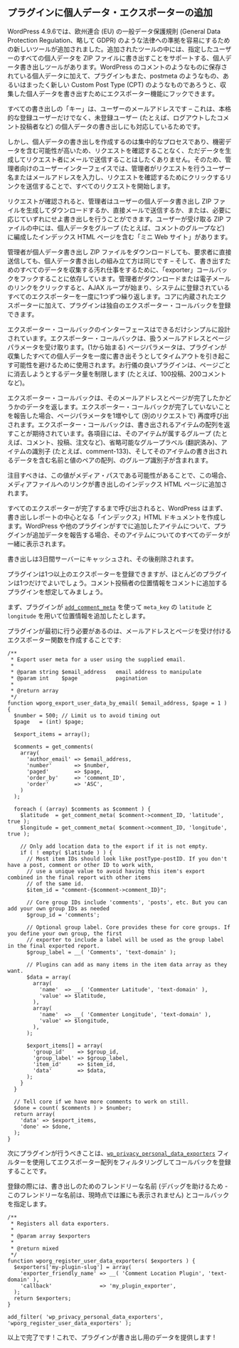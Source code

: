 <!-- 
## Adding the Personal Data Exporter to Your Plugin
 -->
## プラグインに個人データ・エクスポーターの追加

<!-- 
In WordPress 4.9.6, new tools were added to make compliance easier with laws like the European Union's General Data Protection Regulation, or GDPR for short. Among the tools added is a Personal Data Export tool which supports exporting all the personal data for a given user in a ZIP file. In addition to the personal data stored in things like WordPress comments, plugins can also hook into the exporter feature to export the personal data they collect, whether it be in something like postmeta or even an entirely new Custom Post Type (CPT).
 -->
WordPress 4.9.6では、欧州連合 (EU) の一般データ保護規則 (General Data Protection Regulation、略して GDPR) のような法律への準拠を容易にするための新しいツールが追加されました。追加されたツールの中には、指定したユーザーのすべての個人データを ZIP ファイルに書き出すことをサポートする、個人データ書き出しツールがあります。WordPress のコメントのようなものに保存されている個人データに加えて、プラグインもまた、postmeta のようなもの、あるいはまったく新しい Custom Post Type (CPT) のようなものであろうと、収集した個人データを書き出すためにエクスポーター機能にフックできます。

<!-- 
The "key" for all the exports is the user's email address – this was chosen because it supports exporting personal data for both full-fledged registered users and also unregistered users (e.g. like a logged out commenter).
 -->
すべての書き出しの「キー」は、ユーザーのメールアドレスです – これは、本格的な登録ユーザーだけでなく、未登録ユーザー (たとえば、ログアウトしたコメント投稿者など) の個人データの書き出しにも対応しているためです。

<!-- 
However, since assembling a personal data export could be an intensive process and will likely contain sensitive data, we don't want to just generate it and email it to the requestor without confirming the request, so the admin-facing user interface starts all requests by having the admin enter the username or email address making the request and then sends then a link to click to confirm their request.
 -->
しかし、個人データの書き出しを作成するのは集中的なプロセスであり、機密データを含む可能性が高いため、リクエストを確認することなく、ただデータを生成してリクエスト者にメールで送信することはしたくありません。そのため、管理者向けのユーザーインターフェイスでは、管理者がリクエストを行うユーザー名またはメールアドレスを入力し、リクエストを確認するためにクリックするリンクを送信することで、すべてのリクエストを開始します。

<!-- 
Once a request has been confirmed, the admin can generate and download or directly email the personal data export ZIP file for the user, or do the export anyways if the need arises. Inside the ZIP file the user receives, they will find a "mini website" with an index HTML page containing their personal data organized in groups (e.g. a group for comments, etc. )
 -->
リクエストが確認されると、管理者はユーザーの個人データ書き出し ZIP ファイルを生成してダウンロードするか、直接メールで送信するか、または、必要に応じていずれにせよ書き出しを行うことができます。ユーザーが受け取る ZIP ファイルの中には、個人データをグループ (たとえば、コメントのグループなど) に編成したインデックス HTML ページを含む「ミニ Web サイト」があります。

<!-- 
Whether the admin downloads the personal data export ZIP file or sends it directly to the requestor, the way the personal data export is assembled is identical – and relies on hooking "exporter" callbacks to do the dirty work of collecting all the data for the export. When the admin clicks on the download or email link, an AJAX loop begins that iterates over all the exporters registered in the system, one at a time. In addition to exporters built into core, plugins can register their own exporter callbacks.
 -->
管理者が個人データ書き出し ZIP ファイルをダウンロードしても、要求者に直接送信しても、個人データ書き出しの組み立て方は同じです – そして、書き出すためのすべてのデータを収集する汚れ仕事をするために、「exporter」コールバックをフックすることに依存しています。管理者がダウンロードまたは電子メールのリンクをクリックすると、AJAX ループが始まり、システムに登録されているすべてのエクスポーターを一度に1つずつ繰り返します。コアに内蔵されたエクスポーターに加えて、プラグインは独自のエクスポーター・コールバックを登録できます。

<!-- 
The exporter callback interface is designed to be as simple as possible. A exporter callback receives the email address we are working with and a page parameter as well. The page parameter (which starts at 1) is used to avoid plugins potentially causing timeouts by attempting to export all the personal data they've collected at once. A well behaved plugin will limit the amount of data it attempts to erase per page (e.g. 100 posts, 200 comments, etc.)
 -->
エクスポーター・コールバックのインターフェースはできるだけシンプルに設計されています。エクスポーター・コールバックは、扱うメールアドレスとページパラメータを受け取ります。(1から始まる) ページパラメータは、プラグインが収集したすべての個人データを一度に書き出そうとしてタイムアウトを引き起こす可能性を避けるために使用されます。お行儀の良いプラグインは、ページごとに消去しようとするデータ量を制限します (たとえば、100投稿、200コメントなど)。

<!-- 
The exporter callback replies with whatever data it has for that email address and page and whether it is done or not. If a exporter callback reports that it is not done, it will be called again (in a separate request) with the page parameter incremented by 1. Exporter callbacks are expected to return an array of items for the export. Each item contains an a group identifier for the group of which the item is a part (e.g. comments, posts, orders, etc.), an optional group label (translated), an item identifier (e.g. comment-133) and then an array of name, value pairs containing the data to be exported for that item.
 -->
エクスポーター・コールバックは、そのメールアドレスとページが完了したかどうかのデータを返します。エクスポーター・コールバックが完了していないことを報告した場合、ページパラメータを1増やして (別のリクエストで) 再度呼び出されます。エクスポーター・コールバックは、書き出されるアイテムの配列を返すことが期待されています。各項目には、そのアイテムが属するグループ (たとえば、コメント、投稿、注文など)、省略可能なグループラベル (翻訳済み)、アイテムの識別子 (たとえば、comment-133)、そしてそのアイテムの書き出されるデータを含む名前と値のペアの配列、のグループ識別子が含まれます。

<!-- 
It is noteworthy that the value could be a media path, in which case a link to the media file will be added to the index HTML page in the export.
 -->
注目すべきは、この値がメディア・パスである可能性があることで、この場合、メディアファイルへのリンクが書き出しのインデックス HTML ページに追加されます。

<!-- 
When all the exporters have been called to completion, WordPress first assembles an "index" HTML document that serves as the heart of the export report. If a plugin reports additional data for an item that WordPress or another plugin has already added, all the data for that item will be presented together.
 -->
すべてのエクスポーターが完了するまで呼び出されると、WordPress はまず、書き出しレポートの中心となる「インデックス」HTML ドキュメントを作成します。WordPress や他のプラグインがすでに追加したアイテムについて、プラグインが追加データを報告する場合、そのアイテムについてのすべてのデータが一緒に表示されます。

<!-- 
Exports are cached on the server for 3 days and then deleted.
 -->
書き出しは3日間サーバーにキャッシュされ、その後削除されます。

<!-- 
A plugin can register one or more exporters, but most plugins will only need one. Let's work on a hypothetical plugin which adds location data for the commenter to comments.
 -->
プラグインは1つ以上のエクスポーターを登録できますが、ほとんどのプラグインは1つだけでよいでしょう。コメント投稿者の位置情報をコメントに追加するプラグインを想定してみましょう。

<!-- 
First, let's assume the plugin has used [`add_comment_meta`](https://developer.wordpress.org/reference/functions/add_comment_meta/) to add location data using `meta_key`'s of `latitude` and `longitude`.
 -->
まず、プラグインが [`add_comment_meta`](https://developer.wordpress.org/reference/functions/add_comment_meta/) を使って `meta_key` の `latitude` と `longitude` を用いて位置情報を追加したとします。

<!-- 
The first thing the plugin needs to do is to create an exporter function that accepts an email address and a page, e.g.:
 -->
プラグインが最初に行う必要があるのは、メールアドレスとページを受け付けるエクスポーター関数を作成することです:

```
/**
 * Export user meta for a user using the supplied email.
 *
 * @param string $email_address   email address to manipulate
 * @param int    $page            pagination
 *
 * @return array
 */
function wporg_export_user_data_by_email( $email_address, $page = 1 ) {
  $number = 500; // Limit us to avoid timing out
  $page   = (int) $page;

  $export_items = array();

  $comments = get_comments(
    array(
      'author_email' => $email_address,
      'number'       => $number,
      'paged'        => $page,
      'order_by'     => 'comment_ID',
      'order'        => 'ASC',
    )
  );

  foreach ( (array) $comments as $comment ) {
    $latitude  = get_comment_meta( $comment->comment_ID, 'latitude', true );
    $longitude = get_comment_meta( $comment->comment_ID, 'longitude', true );

    // Only add location data to the export if it is not empty.
    if ( ! empty( $latitude ) ) {
      // Most item IDs should look like postType-postID. If you don't have a post, comment or other ID to work with,
      // use a unique value to avoid having this item's export combined in the final report with other items
      // of the same id.
      $item_id = "comment-{$comment->comment_ID}";

      // Core group IDs include 'comments', 'posts', etc. But you can add your own group IDs as needed
      $group_id = 'comments';

      // Optional group label. Core provides these for core groups. If you define your own group, the first
      // exporter to include a label will be used as the group label in the final exported report.
      $group_label = __( 'Comments', 'text-domain' );

      // Plugins can add as many items in the item data array as they want.
      $data = array(
        array(
          'name'  => __( 'Commenter Latitude', 'text-domain' ),
          'value' => $latitude,
        ),
        array(
          'name'  => __( 'Commenter Longitude', 'text-domain' ),
          'value' => $longitude,
        ),
      );

      $export_items[] = array(
        'group_id'    => $group_id,
        'group_label' => $group_label,
        'item_id'     => $item_id,
        'data'        => $data,
      );
    }
  }

  // Tell core if we have more comments to work on still.
  $done = count( $comments ) > $number;
  return array(
    'data' => $export_items,
    'done' => $done,
  );
}
```

<!-- 
The next thing the plugin needs to do is to register the callback by filtering the exporter array using the [`wp_privacy_personal_data_exporters`](https://developer.wordpress.org/reference/hooks/wp_privacy_personal_data_exporters/) filter.
 -->
次にプラグインが行うべきことは、[`wp_privacy_personal_data_exporters`](https://developer.wordpress.org/reference/hooks/wp_privacy_personal_data_exporters/) フィルターを使用してエクスポーター配列をフィルタリングしてコールバックを登録することです。

<!-- 
When registering you provide a friendly name for the export (to aid in debugging – this friendly name is not shown to anyone at this time) and the callback, e.g.
 -->
登録の際には、書き出しのためのフレンドリーな名前 (デバッグを助けるため - このフレンドリーな名前は、現時点では誰にも表示されません) とコールバックを指定します。

```
/**
 * Registers all data exporters.
 *
 * @param array $exporters
 *
 * @return mixed
 */
function wporg_register_user_data_exporters( $exporters ) {
  $exporters['my-plugin-slug'] = array(
    'exporter_friendly_name' => __( 'Comment Location Plugin', 'text-domain' ),
    'callback'               => 'my_plugin_exporter',
  );
  return $exporters;
}

add_filter( 'wp_privacy_personal_data_exporters', 'wporg_register_user_data_exporters' );
```

<!-- 
And that's all there is to it! Your plugin will now provide data for the export!
 -->
以上で完了です ! これで、プラグインが書き出し用のデータを提供します !
